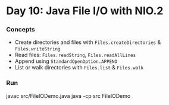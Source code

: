 # Day 10: Java File I/O with NIO.2

### Concepts
- Create directories and files with `Files.createDirectories` & `Files.writeString`
- Read files: `Files.readString`, `Files.readAllLines`
- Append using `StandardOpenOption.APPEND`
- List or walk directories with `Files.list` & `Files.walk`

### Run
javac src/FileIODemo.java
java -cp src FileIODemo
